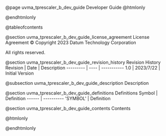 @page uvma_tprescaler_b_dev_guide Developer Guide
@htmlonly
<div class="autonumbering">
@endhtmlonly


@tableofcontents


@section uvma_tprescaler_b_dev_guide_license_agreement License Agreement
© Copyright 2023 Datum Technology Corporation

All rights reserved.


@section uvma_tprescaler_b_dev_guide_revision_history Revision History
Revision  | Date | Description
--------- | ---- | -----------
1.0 | 2023/7/22 | Initial Version

@subsection uvma_tprescaler_b_dev_guide_description Description


@section uvma_tprescaler_b_dev_guide_definitions Definitions
Symbol | Definition
------ | ----------
 'SYMBOL' | Definition


@section uvma_tprescaler_b_dev_guide_contents Contents


@htmlonly
</div>
@endhtmlonly